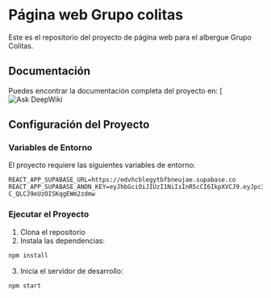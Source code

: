 # Página web Grupo colitas

Este es el repositorio del proyecto de página web para el albergue Grupo Colitas.

## Documentación

Puedes encontrar la documentación completa del proyecto en:
[![Ask DeepWiki](https://deepwiki.com/RodrigoStranger/ihc-albergue-grupo-colitas-pagweb)

## Configuración del Proyecto

### Variables de Entorno

El proyecto requiere las siguientes variables de entorno:

```
REACT_APP_SUPABASE_URL=https://edvhcblegytbfbneujae.supabase.co
REACT_APP_SUPABASE_ANON_KEY=eyJhbGciOiJIUzI1NiIsInR5cCI6IkpXVCJ9.eyJpc3MiOiJzdXBhYmFzZSIsInJlZiI6ImVkdmhjYmxlZ3l0YmZibmV1amFlIiwicm9sZSI6ImFub24iLCJpYXQiOjE3NDczMTM2NjYsImV4cCI6MjA2Mjg4OTY2Nn0.AoZGKDoTzBxl_kzBAV-C_QLCJ9eUzOISKqgEWm2zdmw
```

### Ejecutar el Proyecto

1. Clona el repositorio
2. Instala las dependencias:
```bash
npm install
```
3. Inicia el servidor de desarrollo:
```bash
npm start
```
